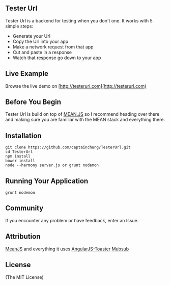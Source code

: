 ## Tester Url

Tester Url is a backend for testing when you don't one. It works with 5 simple steps:

* Generate your Url
* Copy the Url into your app
* Make a network request from that app
* Cut and paste in a response
* Watch that response go down to your app

## Live Example
Browse the live demo on [http://testerurl.com](http://testerurl.com)

## Before You Begin

Tester Url is build on top of [MEAN.JS](https://github.com/meanjs/mean) so I recommend heading over there and making sure you are familiar with the MEAN stack and everything there.

## Installation

```
git clone https://github.com/captainchung/TesterUrl.git
cd TesterUrl
npm install
bower install
node --harmony server.js or grunt nodemon
```

## Running Your Application

```
grunt nodemon
```

## Community

If you encounter any problem or have feedback, enter an Issue.

## Attribution
[MeanJS](http://meanjs.org/) and everything it uses
[AngularJS-Toaster](https://github.com/jirikavi/AngularJS-Toaster)
[Mubsub](https://github.com/scttnlsn/mubsub)

## License
(The MIT License)
